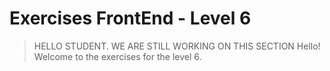 # Exercises FrontEnd - Level 6

> HELLO STUDENT. WE ARE STILL WORKING ON THIS SECTION
Hello! Welcome to the exercises for the level 6.